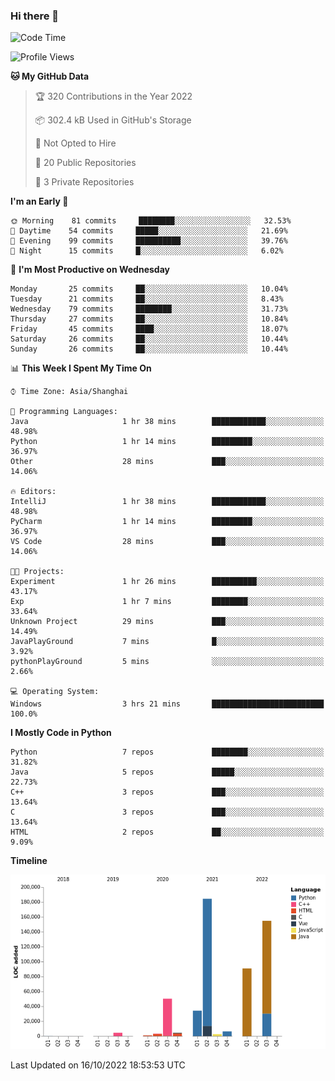 ### Hi there 👋

<!--START_SECTION:waka-->
![Code Time](http://img.shields.io/badge/Code%20Time-572%20hrs%2032%20mins-blue)

![Profile Views](http://img.shields.io/badge/Profile%20Views-0-blue)

**🐱 My GitHub Data** 

> 🏆 320 Contributions in the Year 2022
 > 
> 📦 302.4 kB Used in GitHub's Storage 
 > 
> 🚫 Not Opted to Hire
 > 
> 📜 20 Public Repositories 
 > 
> 🔑 3 Private Repositories  
 > 
**I'm an Early 🐤** 

```text
🌞 Morning    81 commits     ████████░░░░░░░░░░░░░░░░░   32.53% 
🌆 Daytime    54 commits     █████░░░░░░░░░░░░░░░░░░░░   21.69% 
🌃 Evening    99 commits     ██████████░░░░░░░░░░░░░░░   39.76% 
🌙 Night      15 commits     █░░░░░░░░░░░░░░░░░░░░░░░░   6.02%

```
📅 **I'm Most Productive on Wednesday** 

```text
Monday       25 commits     ██░░░░░░░░░░░░░░░░░░░░░░░   10.04% 
Tuesday      21 commits     ██░░░░░░░░░░░░░░░░░░░░░░░   8.43% 
Wednesday    79 commits     ████████░░░░░░░░░░░░░░░░░   31.73% 
Thursday     27 commits     ██░░░░░░░░░░░░░░░░░░░░░░░   10.84% 
Friday       45 commits     ████░░░░░░░░░░░░░░░░░░░░░   18.07% 
Saturday     26 commits     ██░░░░░░░░░░░░░░░░░░░░░░░   10.44% 
Sunday       26 commits     ██░░░░░░░░░░░░░░░░░░░░░░░   10.44%

```


📊 **This Week I Spent My Time On** 

```text
⌚︎ Time Zone: Asia/Shanghai

💬 Programming Languages: 
Java                     1 hr 38 mins        ████████████░░░░░░░░░░░░░   48.98% 
Python                   1 hr 14 mins        █████████░░░░░░░░░░░░░░░░   36.97% 
Other                    28 mins             ███░░░░░░░░░░░░░░░░░░░░░░   14.06%

🔥 Editors: 
IntelliJ                 1 hr 38 mins        ████████████░░░░░░░░░░░░░   48.98% 
PyCharm                  1 hr 14 mins        █████████░░░░░░░░░░░░░░░░   36.97% 
VS Code                  28 mins             ███░░░░░░░░░░░░░░░░░░░░░░   14.06%

🐱‍💻 Projects: 
Experiment               1 hr 26 mins        ██████████░░░░░░░░░░░░░░░   43.17% 
Exp                      1 hr 7 mins         ████████░░░░░░░░░░░░░░░░░   33.64% 
Unknown Project          29 mins             ███░░░░░░░░░░░░░░░░░░░░░░   14.49% 
JavaPlayGround           7 mins              █░░░░░░░░░░░░░░░░░░░░░░░░   3.92% 
pythonPlayGround         5 mins              ░░░░░░░░░░░░░░░░░░░░░░░░░   2.66%

💻 Operating System: 
Windows                  3 hrs 21 mins       █████████████████████████   100.0%

```

**I Mostly Code in Python** 

```text
Python                   7 repos             ████████░░░░░░░░░░░░░░░░░   31.82% 
Java                     5 repos             █████░░░░░░░░░░░░░░░░░░░░   22.73% 
C++                      3 repos             ███░░░░░░░░░░░░░░░░░░░░░░   13.64% 
C                        3 repos             ███░░░░░░░░░░░░░░░░░░░░░░   13.64% 
HTML                     2 repos             ██░░░░░░░░░░░░░░░░░░░░░░░   9.09%

```


**Timeline**

![Chart not found](https://raw.githubusercontent.com/SuperMaxine/SuperMaxine/main/charts/bar_graph.png) 


 Last Updated on 16/10/2022 18:53:53 UTC
<!--END_SECTION:waka-->

<!--
**SuperMaxine/SuperMaxine** is a ✨ _special_ ✨ repository because its `README.md` (this file) appears on your GitHub profile.

Here are some ideas to get you started:

- 🔭 I’m currently working on ...
- 🌱 I’m currently learning ...
- 👯 I’m looking to collaborate on ...
- 🤔 I’m looking for help with ...
- 💬 Ask me about ...
- 📫 How to reach me: ...
- 😄 Pronouns: ...
- ⚡ Fun fact: ...
-->

